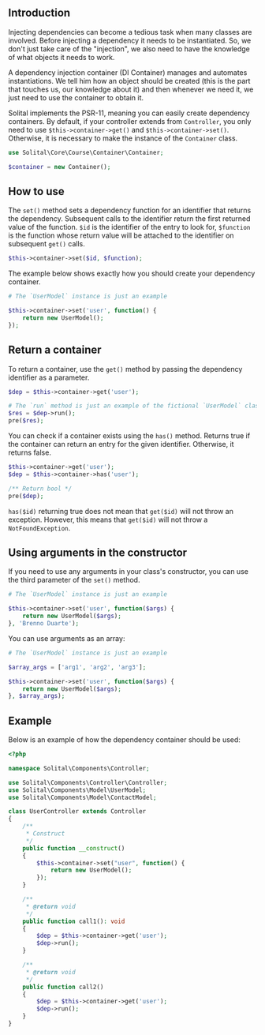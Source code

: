 ## Introduction

Injecting dependencies can become a tedious task when many classes are involved. Before injecting a dependency it needs to be instantiated. So, we don't just take care of the "injection", we also need to have the knowledge of what objects it needs to work.

A dependency injection container (DI Container) manages and automates instantiations. We tell him how an object should be created (this is the part that touches us, our knowledge about it) and then whenever we need it, we just need to use the container to obtain it. 

Solital implements the PSR-11, meaning you can easily create dependency containers. By default, if your controller extends from `Controller`, you only need to use `$this->container->get()` and `$this->container->set()`. Otherwise, it is necessary to make the instance of the `Container` class. 

```php
use Solital\Core\Course\Container\Container;

$container = new Container();
```

## How to use

The `set()` method sets a dependency function for an identifier that returns the dependency. Subsequent calls to the identifier return the first returned value of the function. `$id` is the identifier of the entry to look for, `$function` is the function whose return value will be attached to the identifier on subsequent `get()` calls.

```php
$this->container->set($id, $function);
```

The example below shows exactly how you should create your dependency container. 

```php
# The `UserModel` instance is just an example

$this->container->set('user', function() {
    return new UserModel();
});
```

## Return a container

To return a container, use the `get()` method by passing the dependency identifier as a parameter. 

```php
$dep = $this->container->get('user');

# The `run` method is just an example of the fictional `UserModel` class. 
$res = $dep->run();
pre($res);
```

You can check if a container exists using the `has()` method. Returns true if the container can return an entry for the given identifier. Otherwise, it returns false.

```php
$this->container->get('user');
$dep = $this->container->has('user');

/** Return bool */
pre($dep);
```

`has($id)` returning true does not mean that `get($id)` will not throw an exception. However, this means that `get($id)` will not throw a `NotFoundException`. 

## Using arguments in the constructor

If you need to use any arguments in your class's constructor, you can use the third parameter of the `set()` method. 

```php
# The `UserModel` instance is just an example

$this->container->set('user', function($args) {
    return new UserModel($args);
}, 'Brenno Duarte');
```

You can use arguments as an array:

```php
# The `UserModel` instance is just an example

$array_args = ['arg1', 'arg2', 'arg3'];

$this->container->set('user', function($args) {
    return new UserModel($args);
}, $array_args);
```

## Example

Below is an example of how the dependency container should be used: 

```php
<?php

namespace Solital\Components\Controller;

use Solital\Components\Controller\Controller;
use Solital\Components\Model\UserModel;
use Solital\Components\Model\ContactModel;

class UserController extends Controller
{
    /**
     * Construct
     */
    public function __construct()
    {
        $this->container->set("user", function() {
            return new UserModel();
        });
    }

    /**
     * @return void
     */
    public function call1(): void
    {
        $dep = $this->container->get('user');
        $dep->run();
    }

    /**
     * @return void
     */
    public function call2()
    {
        $dep = $this->container->get('user');
        $dep->run();
    }
}
```